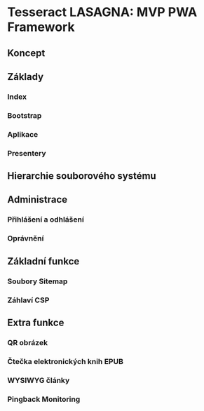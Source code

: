 # Tesseract LASAGNA: MVP PWA Framework

## Koncept

## Základy

### Index

### Bootstrap

### Aplikace

### Presentery

## Hierarchie souborového systému

## Administrace

### Přihlášení a odhlášení

### Oprávnění

## Základní funkce

### Soubory Sitemap

### Záhlaví CSP

## Extra funkce

### QR obrázek

### Čtečka elektronických knih EPUB

### WYSIWYG články

### Pingback Monitoring

